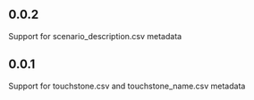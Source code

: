 ## 0.0.2

Support for scenario_description.csv metadata

## 0.0.1

Support for touchstone.csv and touchstone_name.csv metadata